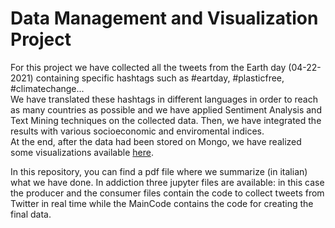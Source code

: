# Data Management and Visualization Project

For this project we have collected all the tweets from the Earth day (04-22-2021) containing specific hashtags such as #eartday, #plasticfree, #climatechange...    
We have translated these hashtags in different languages in order to reach as many countries as possible and we have applied Sentiment Analysis and Text Mining 
techniques on the collected data. Then, we have integrated the results with various socioeconomic and enviromental indices.  
At the end, after the data had been stored on Mongo, we have realized some visualizations 
available [here](https://public.tableau.com/app/profile/davide.miori/viz/Earthday-ProgettoDMDVCarloneMioriOndei_16311093096770/Storia).

In this repository, you can find a pdf file where we summarize (in italian) what we have done. In addiction three jupyter files are available: in this case the producer and the consumer files contain the code to collect tweets from Twitter in real time while the MainCode contains the code for creating the final data.

